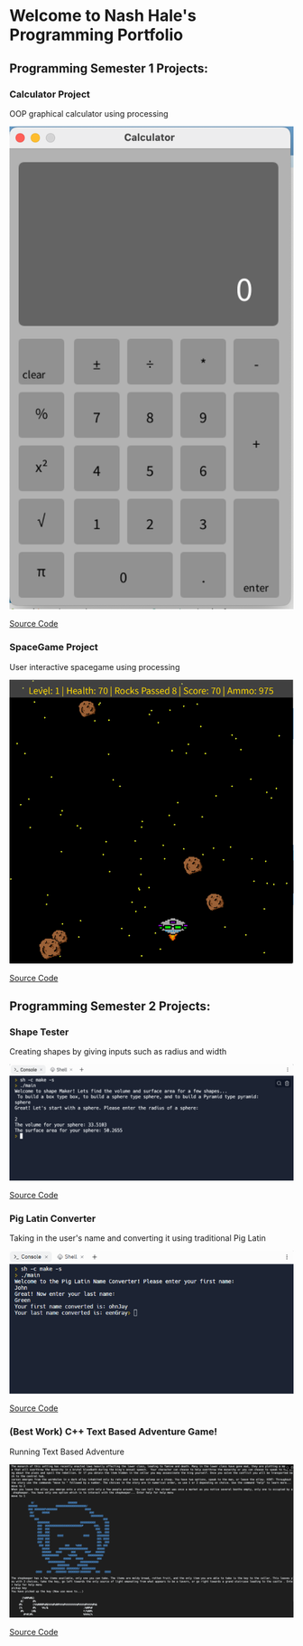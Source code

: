 # Welcome to Nash Hale's Programming Portfolio

## Programming Semester 1 Projects:

### Calculator Project

OOP graphical calculator using processing

![Calculator](https://github.com/nashale/A3ProgrammingPortfolio2022/blob/gh-pages/images/calc.png?raw=true)

[Source Code](https://github.com/nashale/A3ProgrammingPortfolio2022/tree/gh-pages/src/calculator)

### SpaceGame Project

User interactive spacegame using processing

![Space Game](https://github.com/nashale/A3ProgrammingPortfolio2022/blob/gh-pages/images/spaceGame.png)

[Source Code](https://github.com/nashale/A3ProgrammingPortfolio2022/tree/gh-pages/src/spacegame)

## Programming Semester 2 Projects:

### Shape Tester

Creating shapes by giving inputs such as radius and width

![Shape Tester](https://github.com/nashale/A3ProgrammingPortfolio2022/blob/gh-pages/images/shapeTester.png?raw=true)

[Source Code](https://github.com/nashale/A3ProgrammingPortfolio2022/tree/gh-pages/src/shapeTester)

### Pig Latin Converter

Taking in the user's name and converting it using traditional Pig Latin

![Pig Latin](https://github.com/nashale/A3ProgrammingPortfolio2022/blob/gh-pages/images/pigLatin.png)

[Source Code](https://github.com/nashale/A3ProgrammingPortfolio2022/tree/gh-pages/src/pigLatin)

### (Best Work) C++ Text Based Adventure Game!

Running Text Based Adventure

![running C++ Text Based Adventure](https://github.com/nashale/A3ProgrammingPortfolio2022/blob/gh-pages/images/runningTBA.png)

[Source Code](https://github.com/nashale/A3ProgrammingPortfolio2022/tree/gh-pages/src/C-Text-Based-Adventure-main/textBasedAdventure/src/main)
